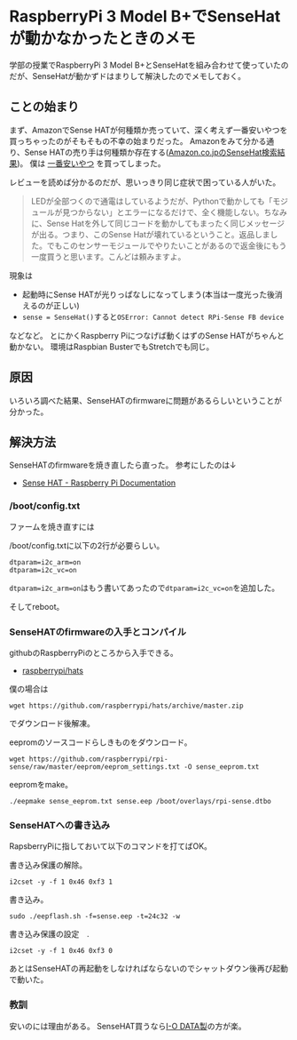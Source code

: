 # RaspberryPi 3 Model B+でSenseHatが動かなかったときのメモ

学部の授業でRaspberryPi 3 Model B+とSenseHatを組み合わせて使っていたのだが、SenseHatが動かずドはまりして解決したのでメモしておく。

## ことの始まり

まず、AmazonでSense HATが何種類か売っていて、深く考えず一番安いやつを買っちゃったのがそもそもの不幸の始まりだった。
Amazonをみて分かる通り、Sense HATの売り手は何種類か存在する([Amazon.co.jpのSenseHat検索結果](https://www.amazon.co.jp/s?k=SenseHat&__mk_ja_JP=%E3%82%AB%E3%82%BF%E3%82%AB%E3%83%8A&ref=nb_sb_noss_2))。
僕は
[一番安いやつ](https://www.amazon.co.jp/dp/B014N3RAUC)
を買ってしまった。

レビューを読めば分かるのだが、思いっきり同じ症状で困っている人がいた。

> LEDが全部つくので通電はしているようだが、Pythonで動かしても「モジュールが見つからない」とエラーになるだけで、全く機能しない。ちなみに、Sense Hatを外して同じコードを動かしてもまったく同じメッセージが出る。つまり、このSense Hatが壊れているということ。返品しました。でもこのセンサーモジュールでやりたいことがあるので返金後にもう一度買うと思います。こんどは頼みますよ。

現象は
* 起動時にSense HATが光りっぱなしになってしまう(本当は一度光った後消えるのが正しい)
* ```sense = SenseHat()```すると```OSError: Cannot detect RPi-Sense FB device```

などなど。
とにかくRaspberry Piにつなげば動くはずのSense HATがちゃんと動かない。
環境はRaspbian BusterでもStretchでも同じ。

## 原因

いろいろ調べた結果、SenseHATのfirmwareに問題があるらしいということが分かった。

## 解決方法

SenseHATのfirmwareを焼き直したら直った。
参考にしたのは↓
* [Sense HAT - Raspberry Pi Documentation](https://www.raspberrypi.org/documentation/hardware/sense-hat/)

### /boot/config.txt

ファームを焼き直すには

/boot/config.txtに以下の2行が必要らしい。

```
dtparam=i2c_arm=on
dtparam=i2c_vc=on
```

```dtparam=i2c_arm=on```はもう書いてあったので```dtparam=i2c_vc=on```を追加した。

そしてreboot。

### SenseHATのfirmwareの入手とコンパイル

githubのRaspberryPiのところから入手できる。
* [raspberrypi/hats](https://github.com/raspberrypi/hats/)

僕の場合は
```
wget https://github.com/raspberrypi/hats/archive/master.zip
```
でダウンロード後解凍。

eepromのソースコードらしきものをダウンロード。

```
wget https://github.com/raspberrypi/rpi-sense/raw/master/eeprom/eeprom_settings.txt -O sense_eeprom.txt
```

eepromをmake。

```
./eepmake sense_eeprom.txt sense.eep /boot/overlays/rpi-sense.dtbo
```

### SenseHATへの書き込み

RapsberryPiに指しておいて以下のコマンドを打てばOK。

書き込み保護の解除。
```
i2cset -y -f 1 0x46 0xf3 1
```

書き込み。
```
sudo ./eepflash.sh -f=sense.eep -t=24c32 -w
```

書き込み保護の設定　.
```
i2cset -y -f 1 0x46 0xf3 0
```

あとはSenseHATの再起動をしなければならないのでシャットダウン後再び起動で動いた。

### 教訓

安いのには理由がある。
SenseHAT買うなら[I-O DATA製](https://www.amazon.co.jp/dp/B01N3AARYT)の方が楽。
